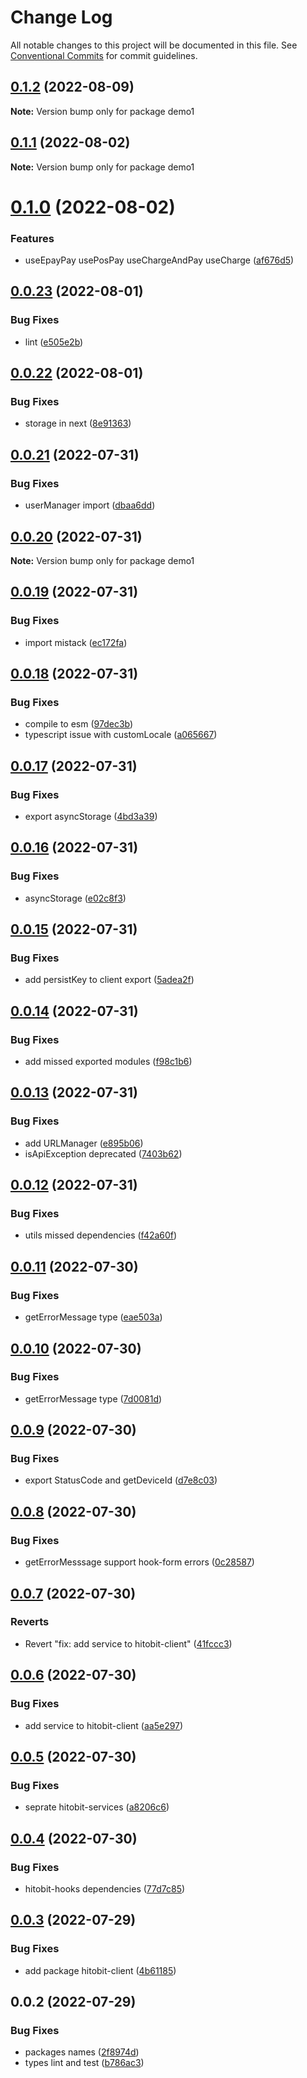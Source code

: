 # Change Log

All notable changes to this project will be documented in this file.
See [Conventional Commits](https://conventionalcommits.org) for commit guidelines.

## [0.1.2](https://github.com/hosseinmd/hitobit-client/compare/v0.1.1...v0.1.2) (2022-08-09)

**Note:** Version bump only for package demo1





## [0.1.1](https://github.com/alirezahematidev/hitobit-client/compare/v0.1.0...v0.1.1) (2022-08-02)

**Note:** Version bump only for package demo1

# [0.1.0](https://github.com/hosseinmd/hitobit-client/compare/v0.0.23...v0.1.0) (2022-08-02)

### Features

- useEpayPay usePosPay useChargeAndPay useCharge ([af676d5](https://github.com/hosseinmd/hitobit-client/commit/af676d570f2185719316a3637fb67a4f210dbd58))

## [0.0.23](https://github.com/hosseinmd/hitobit-client/compare/v0.0.22...v0.0.23) (2022-08-01)

### Bug Fixes

- lint ([e505e2b](https://github.com/hosseinmd/hitobit-client/commit/e505e2b93d2e38abea556e5f53e0134b61799c20))

## [0.0.22](https://github.com/hosseinmd/hitobit-client/compare/v0.0.21...v0.0.22) (2022-08-01)

### Bug Fixes

- storage in next ([8e91363](https://github.com/hosseinmd/hitobit-client/commit/8e91363f3e41ab1d62f5f56ddb77ed22ee0c3269))

## [0.0.21](https://github.com/hosseinmd/hitobit-client/compare/v0.0.20...v0.0.21) (2022-07-31)

### Bug Fixes

- userManager import ([dbaa6dd](https://github.com/hosseinmd/hitobit-client/commit/dbaa6dd2dba7c498ce22243efa3236ee7baaf941))

## [0.0.20](https://github.com/hosseinmd/hitobit-client/compare/v0.0.19...v0.0.20) (2022-07-31)

**Note:** Version bump only for package demo1

## [0.0.19](https://github.com/hosseinmd/hitobit-client/compare/v0.0.18...v0.0.19) (2022-07-31)

### Bug Fixes

- import mistack ([ec172fa](https://github.com/hosseinmd/hitobit-client/commit/ec172fa4626fb1c4de141b273028e9368375cd3f))

## [0.0.18](https://github.com/hosseinmd/hitobit-client/compare/v0.0.17...v0.0.18) (2022-07-31)

### Bug Fixes

- compile to esm ([97dec3b](https://github.com/hosseinmd/hitobit-client/commit/97dec3be637758e02015e50b4706d29a980b9ba3))
- typescript issue with customLocale ([a065667](https://github.com/hosseinmd/hitobit-client/commit/a065667fe881952a0f07e6152a72e3e2b7d4f7ac))

## [0.0.17](https://github.com/hosseinmd/hitobit-client/compare/v0.0.16...v0.0.17) (2022-07-31)

### Bug Fixes

- export asyncStorage ([4bd3a39](https://github.com/hosseinmd/hitobit-client/commit/4bd3a3950768aebd053d4b3418ee2e07d6897655))

## [0.0.16](https://github.com/hosseinmd/hitobit-client/compare/v0.0.15...v0.0.16) (2022-07-31)

### Bug Fixes

- asyncStorage ([e02c8f3](https://github.com/hosseinmd/hitobit-client/commit/e02c8f30e38ba26b1effad4d44fea59f20bc73d7))

## [0.0.15](https://github.com/hosseinmd/hitobit-client/compare/v0.0.14...v0.0.15) (2022-07-31)

### Bug Fixes

- add persistKey to client export ([5adea2f](https://github.com/hosseinmd/hitobit-client/commit/5adea2f1f05c4e5ec33429c943937d42eb04723f))

## [0.0.14](https://github.com/hosseinmd/hitobit-client/compare/v0.0.13...v0.0.14) (2022-07-31)

### Bug Fixes

- add missed exported modules ([f98c1b6](https://github.com/hosseinmd/hitobit-client/commit/f98c1b61430daff8f1562629d3fec8eceaa7b7ac))

## [0.0.13](https://github.com/hosseinmd/hitobit-client/compare/v0.0.12...v0.0.13) (2022-07-31)

### Bug Fixes

- add URLManager ([e895b06](https://github.com/hosseinmd/hitobit-client/commit/e895b06969ce099edab2e168cd7004c71cd76465))
- isApiException deprecated ([7403b62](https://github.com/hosseinmd/hitobit-client/commit/7403b626ff22ae9554984dd87f011421d6867be4))

## [0.0.12](https://github.com/hosseinmd/hitobit-client/compare/v0.0.11...v0.0.12) (2022-07-31)

### Bug Fixes

- utils missed dependencies ([f42a60f](https://github.com/hosseinmd/hitobit-client/commit/f42a60f76c8954f10a50bf5788d8b047142540a3))

## [0.0.11](https://github.com/hosseinmd/hitobit-client/compare/v0.0.10...v0.0.11) (2022-07-30)

### Bug Fixes

- getErrorMessage type ([eae503a](https://github.com/hosseinmd/hitobit-client/commit/eae503a09f34693e8d06e788b798c5f02759cda2))

## [0.0.10](https://github.com/hosseinmd/hitobit-client/compare/v0.0.9...v0.0.10) (2022-07-30)

### Bug Fixes

- getErrorMessage type ([7d0081d](https://github.com/hosseinmd/hitobit-client/commit/7d0081d6a8d4b04b8f60663f574978d743b2e4b9))

## [0.0.9](https://github.com/hosseinmd/hitobit-client/compare/v0.0.8...v0.0.9) (2022-07-30)

### Bug Fixes

- export StatusCode and getDeviceId ([d7e8c03](https://github.com/hosseinmd/hitobit-client/commit/d7e8c030764487bc10b32fa7120bfaec67336fa0))

## [0.0.8](https://github.com/hosseinmd/hitobit-client/compare/v0.0.7...v0.0.8) (2022-07-30)

### Bug Fixes

- getErrorMesssage support hook-form errors ([0c28587](https://github.com/hosseinmd/hitobit-client/commit/0c285876ad5a019bcc80cb6254d64176eb73de90))

## [0.0.7](https://github.com/hosseinmd/hitobit-client/compare/v0.0.6...v0.0.7) (2022-07-30)

### Reverts

- Revert "fix: add service to hitobit-client" ([41fccc3](https://github.com/hosseinmd/hitobit-client/commit/41fccc3919c63b831f929ef963438a3139aecd83))

## [0.0.6](https://github.com/hosseinmd/hitobit-client/compare/v0.0.5...v0.0.6) (2022-07-30)

### Bug Fixes

- add service to hitobit-client ([aa5e297](https://github.com/hosseinmd/hitobit-client/commit/aa5e297baed96b2fa19921c550c58c1733129b57))

## [0.0.5](https://github.com/hosseinmd/hitobit-client/compare/v0.0.4...v0.0.5) (2022-07-30)

### Bug Fixes

- seprate hitobit-services ([a8206c6](https://github.com/hosseinmd/hitobit-client/commit/a8206c698cc116014998aa45fe367479c700d8f9))

## [0.0.4](https://github.com/hosseinmd/hitobit-client/compare/v0.0.3...v0.0.4) (2022-07-30)

### Bug Fixes

- hitobit-hooks dependencies ([77d7c85](https://github.com/hosseinmd/hitobit-client/commit/77d7c85def4e75cb6ee33d5d572daa425af09a69))

## [0.0.3](https://github.com/hosseinmd/hitobit-client/compare/v0.0.2...v0.0.3) (2022-07-29)

### Bug Fixes

- add package hitobit-client ([4b61185](https://github.com/hosseinmd/hitobit-client/commit/4b61185368f035205eaf6f863c66809de7f68808))

## 0.0.2 (2022-07-29)

### Bug Fixes

- packages names ([2f8974d](https://github.com/hosseinmd/hitobit-client/commit/2f8974dab57d6de6c57a3f3285f3ac2348a72bbf))
- types lint and test ([b786ac3](https://github.com/hosseinmd/hitobit-client/commit/b786ac32752472f3175e1536a8c14173cea9ab97))

